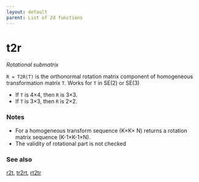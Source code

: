 ```yaml
---
layout: default
parent: List of 2d functions
---
```

# t2r
_Rotational submatrix_


```R = T2R(T)``` is the orthonormal rotation matrix component of homogeneous
transformation matrix `T`.  Works for `T` in SE(2) or SE(3)
* If `T` is 4&times;4, then `R` is 3&times;3.
* If `T` is 3&times;3, then `R` is 2&times;2.

### Notes
* For a homogeneous transform sequence (K&times;K&times; N) returns a rotation matrix    sequence (K-1&times;K-1&times;N).
* The validity of rotational part is not checked

### See also

[r2t](r2t.md), [tr2rt](tr2rt.md), [rt2tr](rt2tr.md)
